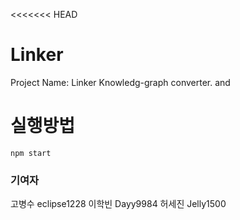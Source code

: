 <<<<<<< HEAD
# Linker
Project Name: Linker Knowledg-graph converter.
and 
# 실행방법
```
npm start
```




### 기여자
고병수 eclipse1228
이학빈 Dayy9984
허세진 Jelly1500
